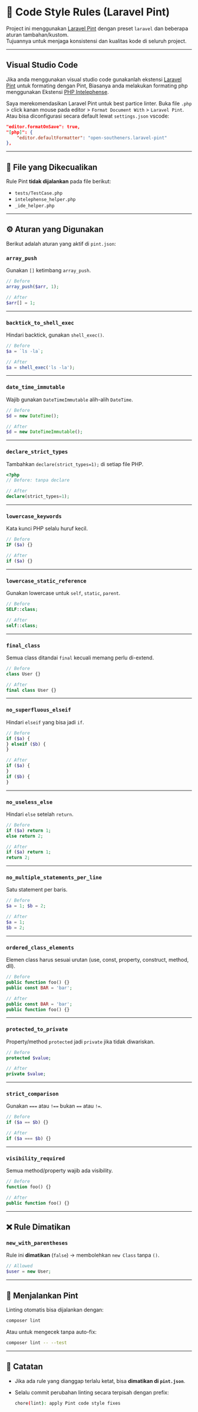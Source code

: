 # 🎨 Code Style Rules (Laravel Pint)

Project ini menggunakan [Laravel Pint](https://laravel.com/docs/pint) dengan preset `laravel` dan beberapa aturan tambahan/kustom.  
Tujuannya untuk menjaga konsistensi dan kualitas kode di seluruh project.

---

## Visual Studio Code

Jika anda menggunakan visual studio code gunakanlah ekstensi [Laravel Pint](https://marketplace.visualstudio.com/items?itemName=open-southeners.laravel-pint) untuk formating dengan Pint, Biasanya anda melakukan formating php menggunakan Ekstensi [PHP Intelephense](https://marketplace.visualstudio.com/.items?itemName=bmewburn.vscode-intelephense-client).

Saya merekomendasikan Laravel Pint untuk best partice linter.
Buka file `.php` > click kanan mouse pada editor > `Format Document With` > `Laravel Pint`. Atau bisa diconfigurasi secara default lewat `settings.json` vscode:

```json
"editor.formatOnSave": true,
"[php]": {
    "editor.defaultFormatter": "open-southeners.laravel-pint"
},
```

---

## 📂 File yang Dikecualikan

Rule Pint **tidak dijalankan** pada file berikut:

-   `tests/TestCase.php`
-   `intelephense_helper.php`
-   `_ide_helper.php`

---

## ⚙️ Aturan yang Digunakan

Berikut adalah aturan yang aktif di `pint.json`:

### `array_push`

Gunakan `[]` ketimbang `array_push`.

```php
// Before
array_push($arr, 1);

// After
$arr[] = 1;
```

---

### `backtick_to_shell_exec`

Hindari backtick, gunakan `shell_exec()`.

```php
// Before
$a = `ls -la`;

// After
$a = shell_exec('ls -la');
```

---

### `date_time_immutable`

Wajib gunakan `DateTimeImmutable` alih-alih `DateTime`.

```php
// Before
$d = new DateTime();

// After
$d = new DateTimeImmutable();
```

---

### `declare_strict_types`

Tambahkan `declare(strict_types=1);` di setiap file PHP.

```php
<?php
// Before: tanpa declare

// After
declare(strict_types=1);
```

---

### `lowercase_keywords`

Kata kunci PHP selalu huruf kecil.

```php
// Before
IF ($a) {}

// After
if ($a) {}
```

---

### `lowercase_static_reference`

Gunakan lowercase untuk `self`, `static`, `parent`.

```php
// Before
SELF::class;

// After
self::class;
```

---

### `final_class`

Semua class ditandai `final` kecuali memang perlu di-extend.

```php
// Before
class User {}

// After
final class User {}
```

---

### `no_superfluous_elseif`

Hindari `elseif` yang bisa jadi `if`.

```php
// Before
if ($a) {
} elseif ($b) {
}

// After
if ($a) {
}
if ($b) {
}
```

---

### `no_useless_else`

Hindari `else` setelah `return`.

```php
// Before
if ($a) return 1;
else return 2;

// After
if ($a) return 1;
return 2;
```

---

### `no_multiple_statements_per_line`

Satu statement per baris.

```php
// Before
$a = 1; $b = 2;

// After
$a = 1;
$b = 2;
```

---

### `ordered_class_elements`

Elemen class harus sesuai urutan (use, const, property, construct, method, dll).

```php
// Before
public function foo() {}
public const BAR = 'bar';

// After
public const BAR = 'bar';
public function foo() {}
```

---

### `protected_to_private`

Property/method `protected` jadi `private` jika tidak diwariskan.

```php
// Before
protected $value;

// After
private $value;
```

---

### `strict_comparison`

Gunakan `===` atau `!==` bukan `==` atau `!=`.

```php
// Before
if ($a == $b) {}

// After
if ($a === $b) {}
```

---

### `visibility_required`

Semua method/property wajib ada visibility.

```php
// Before
function foo() {}

// After
public function foo() {}
```

---

## ❌ Rule Dimatikan

### `new_with_parentheses`

Rule ini **dimatikan** (`false`) → membolehkan `new Class` tanpa `()`.

```php
// Allowed
$user = new User;
```

---

## 🚀 Menjalankan Pint

Linting otomatis bisa dijalankan dengan:

```bash
composer lint
```

Atau untuk mengecek tanpa auto-fix:

```bash
composer lint -- --test
```

---

## 📌 Catatan

-   Jika ada rule yang dianggap terlalu ketat, bisa **dimatikan di `pint.json`**.
-   Selalu commit perubahan linting secara terpisah dengan prefix:

    ```bash
    chore(lint): apply Pint code style fixes
    ```
